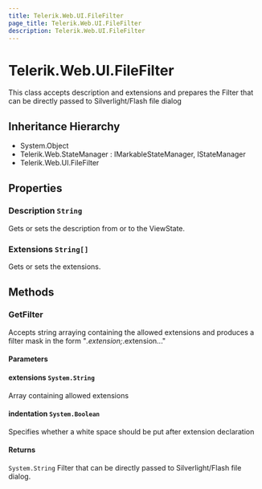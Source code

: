 ```yaml
---
title: Telerik.Web.UI.FileFilter
page_title: Telerik.Web.UI.FileFilter
description: Telerik.Web.UI.FileFilter
---
```


# Telerik.Web.UI.FileFilter

This class accepts description and extensions and prepares the
             Filter that can be directly passed to Silverlight/Flash file dialog

## Inheritance Hierarchy

* System.Object
* Telerik.Web.StateManager : IMarkableStateManager, IStateManager
* Telerik.Web.UI.FileFilter

## Properties

###  Description `String`

Gets or sets the description from or to the ViewState.

###  Extensions `String[]`

Gets or sets the extensions.

## Methods

###  GetFilter

Accepts string arraying containing the allowed extensions and produces 
            a filter mask in the form "*.extension;*.extension..."

#### Parameters

#### extensions `System.String`

Array containing allowed extensions

#### indentation `System.Boolean`

Specifies whether a white space should be put after extension declaration

#### Returns

`System.String` Filter that can be directly passed to Silverlight/Flash file dialog.

